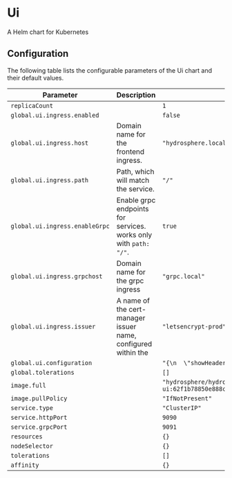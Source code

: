 
Ui
===========

A Helm chart for Kubernetes


## Configuration

The following table lists the configurable parameters of the Ui chart and their default values.

| Parameter                | Description             | Default        |
| ------------------------ | ----------------------- | -------------- |
| `replicaCount` |  | `1` |
| `global.ui.ingress.enabled` |  | `false` |
| `global.ui.ingress.host` | Domain name for the frontend ingress. | `"hydrosphere.local"` |
| `global.ui.ingress.path` | Path, which will match the service. | `"/"` |
| `global.ui.ingress.enableGrpc` | Enable grpc endpoints for services. works only with `path: "/"`. | `true` |
| `global.ui.ingress.grpchost` | Domain name for the grpc ingress | `"grpc.local"` |
| `global.ui.ingress.issuer` | A name of the cert-manager issuer name, configured within the | `"letsencrypt-prod"` |
| `global.ui.configuration` |  | `"{\n  \"showHeader\": true\n}\n"` |
| `global.tolerations` |  | `[]` |
| `image.full` |  | `"hydrosphere/hydro-serving-ui:62f1b78850e888c167345169651b304422f8d6bb"` |
| `image.pullPolicy` |  | `"IfNotPresent"` |
| `service.type` |  | `"ClusterIP"` |
| `service.httpPort` |  | `9090` |
| `service.grpcPort` |  | `9091` |
| `resources` |  | `{}` |
| `nodeSelector` |  | `{}` |
| `tolerations` |  | `[]` |
| `affinity` |  | `{}` |





